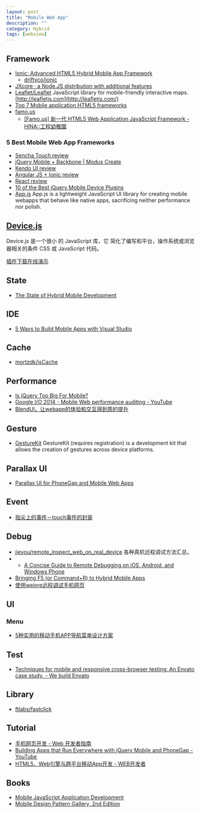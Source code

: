 ```yaml
---
layout: post
title: "Mobile Web App"
description: ""
category: Hybrid
tags: [webview]
--- 
```

## Framework

- [Ionic: Advanced HTML5 Hybrid Mobile App Framework](http://ionicframework.com/)
	- [driftyco/ionic](https://github.com/driftyco/ionic)
- [JXcore · a Node.JS distribution with additional features](http://jxcore.com/home/)
- [Leaflet/Leaflet](https://github.com/Leaflet/Leaflet) JavaScript library for mobile-friendly interactive maps. [http://leafletjs.com](http://leafletjs.com/)
- [Top 7 Mobile application HTML5 frameworks](http://www.gajotres.net/top-7-mobile-application-html5-frameworks/)
- [famo.us](http://famo.us/)
    - [[Famo.us] 新一代 HTML5 Web Application JavaScript Framework - HINA::工程幼稚園](http://blog.hinablue.me/entry/famous-first-look/)

### 5 Best Mobile Web App Frameworks

- [Sencha Touch review](http://moduscreate.com/5-best-mobile-web-app-frameworks-sencha-touch/)
- [jQuery Mobile + Backbone | Modus Create](http://moduscreate.com/5-best-mobile-web-app-frameworks-jquery-mobile-backbone-part4/)
- [Kendo UI review](http://moduscreate.com/5-best-mobile-web-app-frameworks-kendo-ui/)
- [Angular JS + Ionic review](http://moduscreate.com/5-best-mobile-web-app-frameworks-ionic-angulalrjs)
- [React review](http://moduscreate.com/5-best-mobile-web-app-frameworks-reactjs/)
- [10 of the Best jQuery Mobile Device Plugins](http://www.sitepoint.com/10-jquery-mobile-device-plugins)
- [App.js](http://code.kik.com/app/2) App.js is a lightweight JavaScript UI library for creating mobile webapps that behave like native apps, sacrificing neither performance nor polish.

## [Device.js](https://github.com/matthewhudson/device.js)

Device.js 是一个很小 的 JavaScript 库，它 简化了编写和平台，操作系统或浏览器相关的条件 CSS 或 JavaScript 代码。

[插件下载](https://github.com/matthewhudson/device.js/archive/master.zip "Download")[在线演示](http://matthewhudson.me/projects/device.js/ "Download")

## State

- [The State of Hybrid Mobile Development](http://developer.telerik.com/featured/the-state-of-hybrid-mobile-development/)

## IDE

- [5 Ways to Build Mobile Apps with Visual Studio](http://developer.telerik.com/featured/5-ways-to-build-mobile-apps-with-visual-studio/)

## Cache

- [mortzdk/jsCache](https://github.com/mortzdk/jsCache)

## Performance

- [Is jQuery Too Big For Mobile?](http://flippinawesome.org/2014/03/10/is-jquery-too-big-for-mobile/)
- [Google I/O 2014 - Mobile Web performance auditing - YouTube](https://www.youtube.com/watch?v=WrA85a4ZIaM)
- [BlendUI，让webapp的体验和交互得到质的提升](http://www.infoq.com/cn/articles/blendul-improve-webapp-experience-and-interactive)

## Gesture

- [GestureKit](http://www.gesturekit.com/) GestureKit (requires registration) is a development kit that allows the creation of gestures across device platforms.

## Parallax UI

- [Parallax UI for PhoneGap and Mobile Web Apps](http://flippinawesome.org/2013/12/23/parallax-ui-for-phonegap-and-mobile-web-apps/)

## Event

- [指尖上的事件－touch事件的封装](http://stylechen.com/touch.html)

## Debug

- [jieyou/remote_inspect_web_on_real_device](https://github.com/jieyou/remote_inspect_web_on_real_device) 各种真机远程调试方法汇总。
- - [A Concise Guide to Remote Debugging on iOS, Android, and Windows Phone](http://developer.telerik.com/featured/a-concise-guide-to-remote-debugging-on-ios-android-and-windows-phone/)
- [Bringing F5 (or Command+R) to Hybrid Mobile Apps](http://developer.telerik.com/featured/bringing-f5-or-commandr-to-hybrid-mobile-apps/)
- [使用weinre远程调试手机网页](http://www.2fz1.com/?p=396)

## UI

### Menu

- [5种实用的移动手机APP导航菜单设计方案](http://www.shejidaren.com/mobile-app-menus-design.html)

## Test

- [Techniques for mobile and responsive cross-browser testing: An Envato case study. - We build Envato](http://webuild.envato.com/blog/techniques-for-mobile-and-responsive-cross-browser-testing)

## Library

- [ftlabs/fastclick](https://github.com/ftlabs/fastclick)

## Tutorial

- [手机网页开发 - Web 开发者指南](https://developer.mozilla.org/zh-CN/docs/Web/Guide/Mobile)
- [Building Apps that Run Everywhere with jQuery Mobile and PhoneGap - YouTube](https://www.youtube.com/watch?v=h8ylWSbn7gU)
- [HTML5、Web引擎与跨平台移动App开发 - WEB开发者](http://www.admin10000.com/document/4920.html)

## Books

- [Mobile JavaScript Application Development](http://www.salttiger.com/mobile-javascript-application-development/)
- [Mobile Design Pattern Gallery, 2nd Edition](http://www.salttiger.com/mobile-design-pattern-gallery-2nd-edition/)
